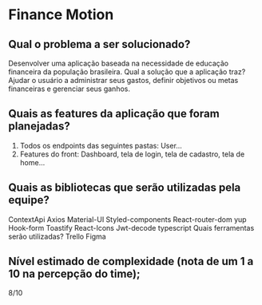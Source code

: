 # Finance Motion

## Qual o problema a ser solucionado?

Desenvolver uma aplicação baseada na necessidade de educação financeira da população brasileira.
Qual a solução que a aplicação traz?
Ajudar o usuário a administrar seus gastos, definir objetivos ou metas financeiras e gerenciar seus ganhos.

## Quais as features da aplicação que foram planejadas?

1. Todos os endpoints das seguintes pastas: User...
2. Features do front: Dashboard, tela de login, tela de cadastro, tela de home...

## Quais as bibliotecas que serão utilizadas pela equipe?

ContextApi
Axios
Material-UI
Styled-components
React-router-dom
yup
Hook-form
Toastify
React-Icons
Jwt-decode
typescript
Quais ferramentas serão utilizadas?
Trello
Figma

## Nível estimado de complexidade (nota de um 1 a 10 na percepção do time);

8/10
